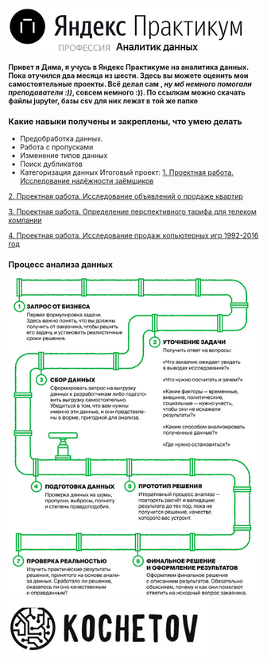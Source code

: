 ![](https://github.com/konicaRu/pictures_blog/blob/master/anal_logo_yn_logo_prof.jpg)

**Привет я Дима, я учусь в Яндекс Практикуме на аналитика данных. Пока отучился два месяца из шести. Здесь вы можете оценить мои самостоятельные проекты. Всё делал сам , *ну мб немного помогали преподаватели :))*, совсем немного :)). По ссылкам можно скачать файлы jupyter, базы csv для них лежат в той же папке** 

### Какие навыки получены и закреплены, что умею делать
- Предобработка данных.
- Работа с пропусками
- Изменение типов данных
- Поиск дубликатов
- Категоризация данных
Итоговый проект:
[1. Проектная работа. Исследование надёжности заёмщиков](https://github.com/konicaRu/data_analyst/blob/master/1_project_data_pre_processing/1_project_git_finance_bank_loan.ipynb)

[2. Проектная работа. Исследование объявлений о продаже квартир](https://github.com/konicaRu/data_analyst/blob/master/2_project_research_data_analysis/2_project_flat_for_sale.ipynb)

[3. Проектная работа. Определение перспективного тарифа для телеком компании](https://github.com/konicaRu/data_analyst/blob/master/3_project_statistical_analysis_data/3_project_telecom_tariff.ipynb)

[4. Проектная работа. Исследование продаж копьютерных игр 1992-2016 год](https://github.com/konicaRu/data_analyst/blob/master/1_project_data_pre_processing/1_project_git_finance_bank_loan.ipynb)  
  
### Процесс анализа данных
  
![](https://github.com/konicaRu/pictures_blog/blob/master/anal_truby_%20(3).jpg)
![](https://github.com/konicaRu/pictures_blog/blob/master/Logo_Kochetov_cv.jpg)
